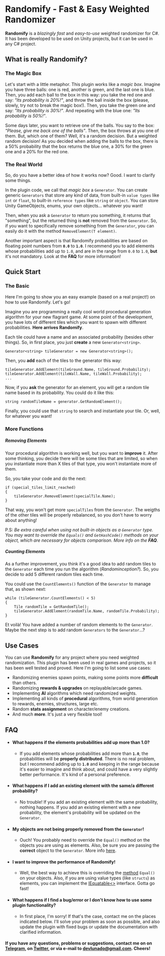﻿# Randomify - Fast & Easy Weighted Randomizer
**Randomify** is a *blazingly fast* and *easy-to-use* weighted randomizer for C#. It has been developed to be used on Unity projects, but it can be used in any C# project.

## What is really Randomify?
### The Magic Box
Let's start with a little metaphor. This plugin works like a *magic box*. Imagine you have three balls: one is red, another is green, and the last one is blue. Then, you add each ball to the box in this way: you take the red one and say: *"Its probability is 20%!"*, and throw the ball inside the box (please, slowly, try not to break the magic box!). Then, you take the green one and say: *"Its probability is 30%!"*. And repeating with the blue one: *"Its probability is 50%!"*. 

Some days later, you want to retrieve one of the balls. You say to the box: *"Please, give me back one of the balls"*. Then, the box throws at you one of them. But, which one of them? Well, it's a random decision. But a weighted random decision! As you decided when adding the balls to the box, there is a 50% probability that the box returns the blue one, a 30% for the green one and a 20% for the red one.

### The Real World
So, do you have a better idea of how it works now? Good. I want to clarify some things.

In the plugin code, we call that *magic box* a `Generator`. You can create generic `Generators` that store any kind of data, from built-in `value types` like `int` or `float`, to built-in `reference types` like `string` or `object`.  You can store Unity GameObjects, enums, your own objects... whatever you want! 

Then, when you ask a `Generator` to return you something, it returns that "something", but the returned thing is **not** removed from the `Generator`. So, if you want to specifically remove something from the `Generator`, you can easily do it with the method `RemoveElement(T element)`.

Another important aspect is that Randomify probabilities are based on floating point numbers from **`0.0`** to **`1.0`**. 
I recommend you to add elements whose probabilities add up to `1.0`, and are in the range from `0.0` to `1.0`, **but** it's not mandatory. Look at the **FAQ** for more information!

## Quick Start

### The Basic
Here I'm going to show you an easy example (based on a real project!) on how to use Randomify. Let's go!

Imagine you are programming a really cool world procedural generation algorithm for your new flagrant game. At some point of the development, you have lots of different tiles which you want to spawn with different probabilities. **Here arrives Randomify**. 

Each tile could have a name and an associated probability (besides other things). So, in first place, you just **create** a new `Generator<string>`.

~~~
Generator<string> tileGenerator = new Generator<string>();
~~~

Then, you **add** each of the tiles to the generator this way:

~~~
tileGenerator.AddElement(tileGround.Name, tileGround.Probability);
tileGenerator.AddElement(tileWall.Name, tileWall.Probability);
...
~~~

Now, if you **ask** the generator for an element, you will get a random tile name based in its probability. You could do it like this:

~~~
string randomTileName = generator.GetRandomElement();
~~~

Finally, you could use that `string` to search and instantiate your tile. Or, well, for whatever you want!

### More Functions

##### Removing Elements
Your procedural algorithm is working well, but you want to **improve** it. After some thinking, you decide there will be some tiles that are limited, so when you instantiate more than X tiles of that type, you won't instantiate more of them.

So, you take your code and do the next:
```
if (special_tiles_limit_reached)
{
    tileGenerator.RemoveElement(specialTile.Name);
}
```
That way, you won't get more `specialTiles` from the `Generator`. The weigths of the other tiles will be properly rebalanced, so you don't have to worry about anything!


P.S: *Be extra careful when using not built-in objects as a `Generator` type. You may want to override the `Equals()` and `GetHashCode()` methods on your object, which are necessary for objects comparison. More info on the **FAQ***.

##### Counting Elements
As a further improvement, you think it's a good idea to add random tiles to the `Generator` each time you run the algorithm (*Randominception?*). So, you decide to add 5 different random tiles each time. 

You could use the `CountElements()` function of the `Generator` to manage that, as shown next:

```
while (tileGenerator.CountElements() < 5)
{
    Tile randomTile = GetRandomTile();
    tileGenerator.AddElement(randomTile.Name, randomTile.Probability);
}
```

Et voilà! You have added a number of random elements to the `Generator`. Maybe the next step is to add random `Generators` to the `Generator`...?



## Use Cases
You can use **Randomify** for any project where you need weighted randomization. This plugin has been used in real games and projects, so it has been well tested and proved. Here I'm going to list some use cases:

- Randomizing enemies spawn points, making some points more **difficult** than others. 
- Randomizing **rewards & upgrades** on replayable/arcade games.
- Implementing **AI** algorithms which need randomized weights.
- Implementing all kinds of **procedural** algorithms, from world generation to rewards, enemies, structures, large etc.
- Random **stats assignment** on character/enemy creations.
- And much **more**. It's just a very flexible tool!



## FAQ

- #### **What happens if the elements probabilities add up more than 1.0?**
	- If you add elements whose probabilities add more than **`1.0`**, the probabilities will be **properly distributed**. There is no real problem, but I recommend adding up to **`1.0`** and keeping in the range because it's easier to imagine and think about, and could have a very slightly better performance. It's kind of a personal preference.

- #### **What happens if I add an existing element with the same/a different probability?**
	- No trouble! If you add an existing element with the same probability, nothing happens. If you add an existing element with a new probability, the element's probability will be updated on the `Generator`.

- #### **My objects are not being properly removed from the `Generator`!**
	- Ouch! You probably need to override the `Equal()` method on the objects you are using as elements. Also, be sure you are passing the **correct** object to the `Generator`. More info [here](https://docs.microsoft.com/es-es/dotnet/api/system.object.equals?view=netcore-3.1). 
- #### I want to improve the performance of Randomify!
	- Well, the best way to achieve this is overriding the [method](https://docs.microsoft.com/es-es/dotnet/api/system.object.equals?view=netcore-3.1) `Equal()` on your objects. Also, if you are using value types (like `structs`) as elements, you can implement the [IEquatable<>](https://docs.microsoft.com/es-es/dotnet/api/system.iequatable-1?view=netcore-3.1) interface. Gotta go fast!
	
- #### **What happens if I find a bug/error or I don't know how to use some plugin functionality?**
	- In first place, I'm sorry! If that's the case, contact me on the places indicated below. I'll solve your problem as soon as possible, and also update the plugin with fixed bugs or update the documentation with clarified information.


#### If you have any questions, problems or suggestions, contact me on on [Telegram](t.me/Delunado), on [Twitter](https://www.twitter.com/Delunad0),  or via e-mail to devlunado@gmail.com. Cheers! 
